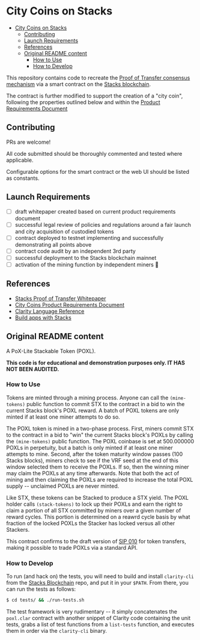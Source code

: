 # City Coins on Stacks

- [City Coins on Stacks](#city-coins-on-stacks)
  - [Contributing](#contributing)
  - [Launch Requirements](#launch-requirements)
  - [References](#references)
  - [Original README content](#original-readme-content)
    - [How to Use](#how-to-use)
    - [How to Develop](#how-to-develop)

This repository contains code to recreate the [Proof of Transfer consensus mechanism](https://docs.stacks.co/understand-stacks/proof-of-transfer) via a smart contract on the [Stacks blockchain](https://www.stacks.co/).

The contract is further modified to support the creation of a "city coin", following the properties outlined below and within the [Product Requirements Document](./citycoin-prd.md)

## Contributing

PRs are welcome!

All code submitted should be thoroughly commented and tested where applicable.

Configurable options for the smart contract or the web UI should be listed as constants.

## Launch Requirements

- [ ] draft whitepaper created based on current product requirements document
- [ ] successful legal review of policies and regulations around a fair launch and city acquisition of custodied tokens
- [ ] contract deployed to testnet implementing and successfully demonstrating all points above
- [ ] contract code audit by an independent 3rd party
- [ ] successful deployment to the Stacks blockchain mainnet
- [ ] activation of the mining function by independent miners :tada:

## References

- [Stacks Proof of Transfer Whitepaper](https://gaia.blockstack.org/hub/1AxyPunHHAHiEffXWESKfbvmBpGQv138Fp/stacks.pdf)
- [City Coins Product Requirements Document](./citycoin-prd.md)
- [Clarity Language Reference](https://docs.stacks.co/references/language-overview)
- [Build apps with Stacks](https://docs.stacks.co/build-apps/overview)

## Original README content

A PoX-Lite Stackable Token (POXL).

**This code is for educational and demonstration purposes only.  IT HAS NOT BEEN
AUDITED.**

### How to Use

Tokens are minted through a mining process.  Anyone can call the `(mine-tokens)`
public function to commit STX to the contract in a bid to win the current Stacks
block's POXL reward.  A batch of POXL tokens are only minted if at least one
miner attempts to do so.

The POXL token is mined in a two-phase process.  First, miners commit STX to the
contract in a bid to "win" the current Stacks block's POXLs by calling the
`(mine-tokens)` public function.  The POXL coinbase is set at 500.000000 POXLs in perpetuity,
but a batch is only minted if at least one miner attempts to mine.  Second, after the token maturity
window passes (100 Stacks blocks), miners check to see if the VRF seed at
the end of this window selected them to receive the POXLs.  If so, then the
winning miner may claim the POXLs at any time afterwards.  Note that both the
act of mining and then claiming the POXLs are required to increase the total POXL supply
-- unclaimed POXLs are never minted.

Like STX, these tokens can be Stacked to produce a STX yield.  The POXL holder
calls `(stack-tokens)` to lock up their POXLs and earn the right to claim a 
portion of all STX committed by miners over a given number of reward cycles.
This portion is determined on a reawrd cycle basis by what fraction of the
locked POXLs the Stacker has locked versus all other Stackers.

This contract confirms to the draft version of [SIP
010](https://github.com/stacksgov/sips/pull/5/) for token transfers, making
it possible to trade POXLs via a standard API.

### How to Develop

To run (and hack on) the tests, you will need to build and install `clarity-cli` from the
[Stacks Blockchain](https://github.com/blockstack/stacks-blockchain) repo, and
put it in your `$PATH`.  From there, you can run the tests as follows:

```bash
$ cd tests/ && ./run-tests.sh
```

The test framework is very rudimentary -- it simply concatenates the
`poxl.clar` contract with another snippet of Clarity code containing the
unit tests, grabs a list of test functions from a `list-tests` function, and
executes them in order via the `clarity-cli` binary.
